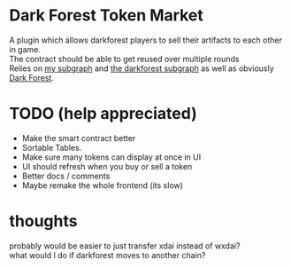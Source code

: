 # Dark Forest Token Market
A plugin which allows darkforest players to sell their artifacts to each other in game.  
The contract should be able to get reused over multiple rounds  
Relies on [my subgraph](https://github.com/ZK-farts/DF-market-subgraph) and [the darkforest subgraph](https://github.com/darkforest-eth/eth/tree/master/subgraph) as well as obviously [Dark Forest](https://github.com/darkforest-eth).  
#  TODO (help appreciated)

 -  Make the smart contract better
 -  Sortable Tables.
 - Make sure many tokens can display at once in UI
 - UI should refresh when you buy or sell a token
 - Better docs / comments
 - Maybe remake the whole frontend (its slow)  

# thoughts
probably would be easier to just transfer xdai instead of wxdai?  
what would I do if darkforest moves to another chain?  

